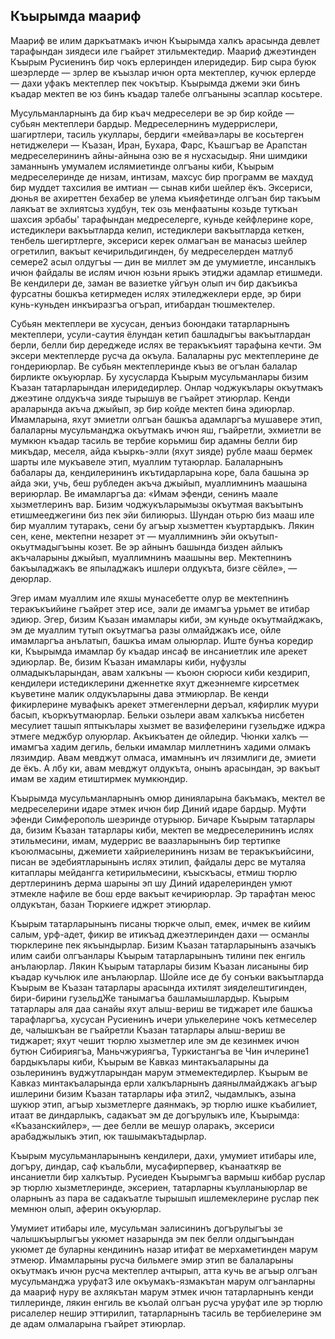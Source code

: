 ## Къырымда маариф

Маариф ве илим даркъатмакъ ичюн Къырымда халкъ арасында девлет тарафындан зиядеси иле гъайрет зтильмектедир.
Маариф джеэтинден Къырым Русиенинъ бир чокъ ерлеринден илеридедир.
Бир сыра буюк шеэрлерде — зрлер ве къызлар ичюн орта мектеплер, кучюк ерлерде — дахи уфакъ мектеплер пек чокътыр.
Къырымда джеми эки бинъ къадар мектеп ве юз бинъ къадар талебе олгъаныны эсаплар косьтере.

Мусульманларнынъ да бир къач медреселери ве эр бир койде — субьян мектеплери бардыр.
Медреселернинъ мудеррислери, шагиртлери, тасиль укуллары, бердиги «мейва»лары ве косьтерген нетиджелери — Къазан, Иран, Бухара, Фарс, Къашгъар ве Арапстан медреселерининъ айны-айнына озю ве я нусхасыдыр.
Яни шимдики заманнынъ умумалем ислямиетинде олгъаны киби, Къырым медреселеринде де низам, интизам, махсус бир программ ве махдуд бир муддет тахсилия ве имтиан — сынав киби шейлер ёкъ.
Эксериси, дюнья ве ахиреттен бехабер ве улема къияфетинде олгъан бир такъым лаякъат ве эхлиятсыз худбун, тек озь менфаатыны козьде туткъан шахсия эрбабы' тарафындан медреселерге, куньде кейфлерине коре, истедиклери вакъытларда келип, истедиклери вакъытларда кеткен, тенбель шегиртлерге, эксериси керек олмагъан ве манасыз шейлер огретилип, вакъыт кечирильдигинден, бу медреселерден матлуб семере2 асыл олдугъы — дин ве миллет эм де умумиетле, инсанлыкъ ичюн файдалы ве ислям ичюн юзьни ярыкъ этиджи адамлар етишмеди.
Ве кендилери де, заман ве вазиетке уйгъун олып ич бир дакъикъа фурсатны бошкъа кетирмеден ислях этиледжеклери ерде, эр бири кунь-куньден инкъиразгъа огърап, итибардан тюшмектелер.

Субьян мектеплери ве хусусан, денъиз боюндаки татарларнынъ мектеплери, усули-саутия ёлундан кетип башладыгъы вакъытлардан берли, белли бир дереджеде ислях ве теракъкъият тарафына кечти.
Эм эксери мектеплерде русча да окъула.
Балаларны рус мектеплерине де гондериюрлар.
Ве субьян мектеплеринде къыз ве огълан балалар бирликте окъуюрлар.
Бу хусусларда Къырым мусульманлары бизим Къазан татарларындан илеридедирлер.
Онлар чоджукълары окъутмакъ джеэтине олдукъча зияде тырышув ве гъайрет этиюрлар.
Кенди араларында акъча джыйып, эр бир койде мектеп бина эдиюрлар.
Имамларына, яхут эмиетли олгъан башкъа адамларгъа мушавере этип, балаларны мусульманджа окъутмакъ ичюн яш, гъайретли, эхмиетли ве мумкюн къадар тасиль ве тербие корьмиш бир адамны белли бир микъдар, меселя, айда къыркь-элли (яхут зияде) рубле мааш бермек шарты иле мукъавеле этип, муаллим тутаюрлар.
Балаларнынъ бабалары да, кендилерининъ икътидарларына коре, бала башына эр айда эки, учь, беш рубледен акъча джыйып, муаллимнинъ маашына вериюрлар.
Ве имамларгъа да: «Имам эфенди, сенинъ маале хызметлеринъ вар.
Бизим чоджукъларымызы окъутмая вакъытынъ етишмееджегини биз пек эйи билиюрыз.
Шундан отьрю биз мааш иле бир муаллим тутаракъ, сени бу агъыр хызметтен къуртардыкъ.
Лякин сен, кене, мектепни незарет эт — муаллимнинъ эйи окъутып-окьутмадыгъыны козет.
Ве эр айнынъ башында бизден айлыкъ акъчаларыны джыйып, муаллимнинъ маашыны вер.
Мектепнинъ бакъыладжакъ ве япыладжакъ ишлери олдукъта, бизге сёйле», — деюрлар.

Эгер имам муаллим иле яхшы мунасебетте олур ве мектепнинъ теракъкъийине гъайрет этер исе, эали де имамгъа урьмет ве итибар эдиюр.
Эгер, бизим Къазан имамлары киби, эм куньде окъутмайджакъ, эм де муаллим тутып окъутмагъа разы олмайджакъ исе, ойле имамларгъа анълатып, башкъа имам олыюрлар.
Иште бунъа коредир ки, Къырымда имамлар бу къадар инсаф ве инсаниетлик иле арекет эдиюрлар.
Ве, бизим Къазан имамлары киби, нуфузлы олмадыкъларындан, авам халкъны — къоюн сюрюси киби кездирип, кендилери истедиклерини дженнетке яхут джеэннемге кирсетмек къуветине малик олдукъларыны дава этмиюрлар.
Ве кенди фикирлерине мувафыкъ арекет этмегенлерни деръал, кяфирлик муури басып, къоркъутмаюрлар.
Бельки озьлери авам халкъкъа нисбетен месулиет ташып яптыкълары хызмет ве вазифелерини гузельдже иджра этмеге меджбур олуюрлар.
Акъикъатен де ойледир.
Чюнки халкъ — имамгъа хадим дегиль, бельки имамлар миллетнинъ хадими олмакъ лязимдир.
Авам мевджут олмаса, имамнынъ ич лязимлиги де, эмиети де ёкъ.
А лбу ки, авам мевджут олдукъта, онынъ арасындан, эр вакъыт имам ве хадим етиштирмек мумкюндир.

Къырымда мусульманларнынъ омюр динияларына бакъмакъ, мектел ве медреселерини идаре этмек ичюн бир Диний идаре бардыр.
Муфти эфенди Симферополь шеэринде отурыюр.
Бичаре Къырым татарлары да, бизим Къазан татарлары киби, мектеп ве медреселерининъ ислях этильмесини, имам, мудеррис ве ваазларынынъ бир тертипке къоюлмасыны, джемиети хайриелерининъ низам ве теракъкъийсини, писан ве эдебиятларынынъ ислях этилип, файдалы дерс ве муталяа китаплары мейдангга кетирильмесини, къыскъасы, етмиш тюрлю дертлерининъ дерма шарыны эп шу Диний идарелеринден умют этмекле нафиле ве бош ерде вакъыт кечириюрлар.
Эр тарафтан меюс олдукътан, базан Тюркиеге иджрет этиюрлар.

Къырым татарларынынъ писаны тюркче олып, емек, ичмек ве кийим салым, урф-адет, фикир ве итикъад джеэтлеринден дахи — османлы тюрклерине пек якъындырлар.
Бизим Къазан татарларынынъ азачыкъ илим саиби олгъанлары Къырым татарларынынъ тилини пек енгиль анълаюрлар.
Лякин Къырым татарлары бизим Къазан лисаныны бир къадар кучьлюк иле анълаюрлар.
Шойле исе де бу сонъки вакъытларда Къырым ве Къазан татарлары арасында ихтилят зияделештигинден, бири-бирини гузельдЖе танымагъа башламышлардыр.
Къырым татарлары аля даа санайы яхут алыш-вериш ве тиджарет иле башкъа тарафларгъа, хусусан Русиенинъ ичери улькелерине чокъ кетмеселер де, чалышкъан ве гъайретли Къазан татарлары алыш-вериш ве тиджарет; яхут чешит тюрлю хызметлер иле эм де кезинмек ичюн бутюн Сибириягъа, Маньчжуриягъа, Туркистангъа ве Чин ичлерине1 бардыкълары киби, Къырым ве Кавказ минтакъаларыны да озьлерининъ вуджутларындан марум этмемектедирлер.
Къырым ве Кавказ минтакъаларында ерли халкъларнынъ даянылмайджакъ агъыр ишлерини бизим Къазан татарлары ифа этил2, чыдамлыкъ, азына шукюр этип, агъыр хызметлерге даянмакъ, эр тюрлю ишке къабилиет, итаат ве диндарлыкъ, садакъат эм де догърулыкъ иле, Къырымда: «Къазанскийлер», — дее белли ве мешур оларакъ, эксериси арабаджылыкъ этип, юк ташымакътадырлар.

Къырым мусульманларынынъ кендилери, дахи, умумиет итибары иле, догъру, диндар, саф къальбли, мусафирпервер, къанааткяр ве инсаниетли бир халкътыр.
Русиеден Къырымгъа вармыш киббар руслар эр тюрлю хызметлеринде, эксериен, татарларны къулланыюрлар ве оларнынъ аз пара ве садакъатле тырышып ишлемеклерине руслар пек мемнюн олып, аферин окъуюрлар.

Умумиет итибары иле, мусульман эалисининъ догърулыгъы зе чалышкъырлыгъы укюмет назарында эм пек белли олдыгъындан укюмет де буларны кендининъ назар итифат ве мерхаметинден марум этмеюр.
Имамларыны русча бильмеге эмир этип ве балаларыны окъутмакъ ичюн русча мектеплер ачтырып, атта кучь ве агъыр олгъан мусульманджа уруфат3 иле окъумакъ-язмакътан марум олгъанларны да маариф нуру ве ахлякътан марум этмек ичюн татарларнынъ кенди тиллеринде, лякин енгиль ве къолай олгъан русча уруфат иле эр тюрлю рисалелер нешир эттирилип, татарларнынъ тасиль ве тербиелерине эм де адам олмаларына гъайрет этиюрлар. 
